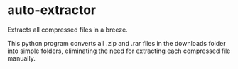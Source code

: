 # auto-extractor
Extracts all compressed files in a breeze.

This python program converts all .zip and .rar files in the downloads folder into simple folders, eliminating the need for extracting each compressed file manually.
